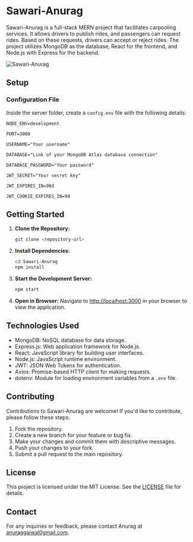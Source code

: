 # Sawari-Anurag

Sawari-Anurag is a full-stack MERN project that facilitates carpooling services. It allows drivers to publish rides, and passengers can request rides. Based on these requests, drivers can accept or reject rides. The project utilizes MongoDB as the database, React for the frontend, and Node.js with Express for the backend.

![Sawari-Anurag](https://github.com/pranavraikar01/sawari-pranav/assets/114228628/bcdf9365-b29c-4d7e-a072-e8ce9a32297b)

## Setup

### Configuration File

Inside the server folder, create a `config.env` file with the following details:

```plaintext
NODE_ENV=development

PORT=3000

USERNAME="Your username"

DATABASE="Link of your MongoDB Atlas database connection"

DATABASE_PASSWORD="Your password"

JWT_SECRET="Your secret key"

JWT_EXPIRES_IN=90d

JWT_COOKIE_EXPIRES_IN=90
```

## Getting Started

1. **Clone the Repository:**
   ```bash
   git clone <repository-url>
   ```

2. **Install Dependencies:**
   ```bash
   cd Sawari-Anurag
   npm install
   ```

3. **Start the Development Server:**
   ```bash
   npm start
   ```

4. **Open in Browser:**
   Navigate to [http://localhost:3000](http://localhost:5173) in your browser to view the application.

## Technologies Used

- MongoDB: NoSQL database for data storage.
- Express.js: Web application framework for Node.js.
- React: JavaScript library for building user interfaces.
- Node.js: JavaScript runtime environment.
- JWT: JSON Web Tokens for authentication.
- Axios: Promise-based HTTP client for making requests.
- dotenv: Module for loading environment variables from a `.env` file.

## Contributing

Contributions to Sawari-Anurag are welcome! If you'd like to contribute, please follow these steps:

1. Fork the repository.
2. Create a new branch for your feature or bug fix.
3. Make your changes and commit them with descriptive messages.
4. Push your changes to your fork.
5. Submit a pull request to the main repository.

## License

This project is licensed under the MIT License. See the [LICENSE](LICENSE) file for details.

## Contact

For any inquiries or feedback, please contact Anurag at [anuraggaiwal0gmail.com](mailto:anuraggaiwal0gmail.com).
